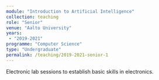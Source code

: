 ```yaml
---
module: "Introduction to Artificial Intelligence"
collection: teaching
role: "Senior"
venue: "Aalto University"
years:
 - "2019-2021"
programme: "Computer Science"
type: "Undergraduate"
permalink: /teaching/2019-2021-senior-1
---
```


Electronic lab sessions to establish basic skills in electronics.
